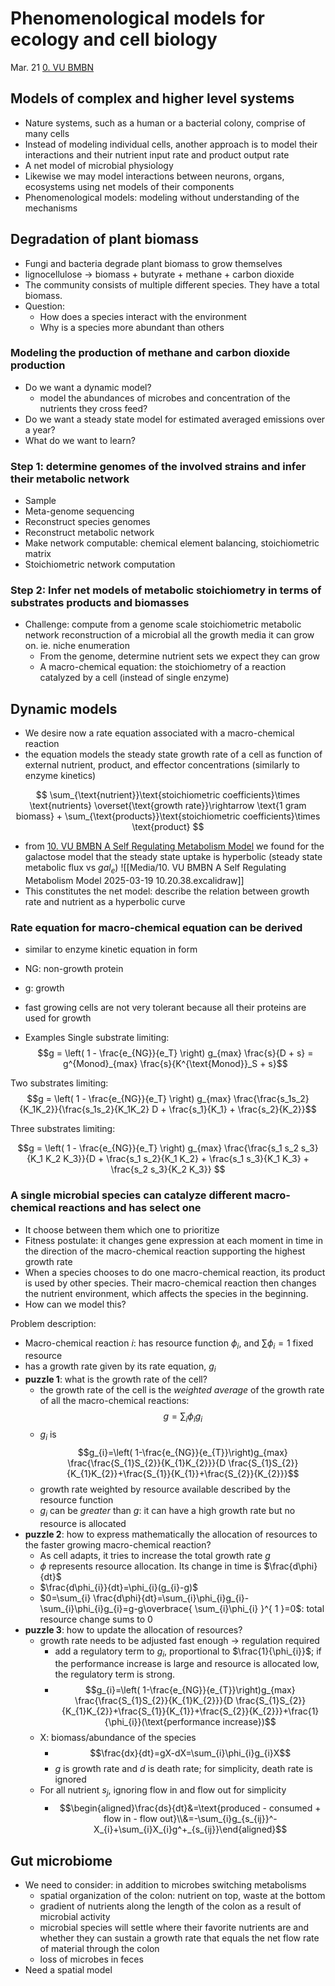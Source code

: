 # Phenomenological models for ecology and cell biology

Mar. 21
[0. VU BMBN](Biology/VU%20Basic%20Models%20of%20Biological%20Networks/0.%20VU%20BMBN.md)

## Models of complex and higher level systems

- Nature systems, such as a human or a bacterial colony, comprise of many cells
- Instead of modeling individual cells, another approach is to model their interactions and their nutrient input rate and product output rate
- A net model of microbial physiology
- Likewise we may model interactions between neurons, organs, ecosystems using net models of their components
- Phenomenological models: modeling without understanding of the mechanisms

## Degradation of plant biomass

- Fungi and bacteria degrade plant biomass to grow themselves
- lignocellulose $\rightarrow$ biomass + butyrate + methane + carbon dioxide
- The community consists of multiple different species. They have a total biomass.
- Question:
	- How does a species interact with the environment
	- Why is a species more abundant than others

### Modeling the production of methane and carbon dioxide production

- Do we want a dynamic model?
	- model the abundances of microbes and concentration of the nutrients they cross feed?
- Do we want a steady state model for estimated averaged emissions over a year?
- What do we want to learn?

### Step 1: determine genomes of the involved strains and infer their metabolic network

- Sample
- Meta-genome sequencing
- Reconstruct species genomes
- Reconstruct metabolic network
- Make network computable: chemical element balancing, stoichiometric matrix
- Stoichiometric network computation

### Step 2: Infer net models of metabolic stoichiometry in terms of substrates products and biomasses

- Challenge: compute from a genome scale stoichiometric metabolic network reconstruction of a microbial all the growth media it can grow on. ie. niche enumeration
	- From the genome, determine nutrient sets we expect they can grow
	- A macro-chemical equation: the stoichiometry of a reaction catalyzed by a cell (instead of single enzyme)

## Dynamic models

- We desire now a rate equation associated with a macro-chemical reaction
- the equation models the steady state growth rate of a cell as function of external nutrient, product, and effector concentrations (similarly to enzyme kinetics)

$$
\sum_{\text{nutrient}}\text{stoichiometric coefficients}\times \text{nutrients} \overset{\text{growth rate}}\rightarrow \text{1 gram biomass} + \sum_{\text{products}}\text{stoichiometric coefficients}\times \text{product}
$$

- from [10. VU BMBN A Self Regulating Metabolism Model](Biology/VU%20Basic%20Models%20of%20Biological%20Networks/10.%20VU%20BMBN%20A%20Self%20Regulating%20Metabolism%20Model.md) we found for the galactose model that the steady state uptake is hyperbolic (steady state metabolic flux vs $gal_e$) ![[Media/10. VU BMBN A Self Regulating Metabolism Model 2025-03-19 10.20.38.excalidraw]]
- This constitutes the net model: describe the relation between growth rate and nutrient as a hyperbolic curve

### Rate equation for macro-chemical equation can be derived

- similar to enzyme kinetic equation in form
- NG: non-growth protein
- g: growth
- fast growing cells are not very tolerant because all their proteins are used for growth

- Examples
Single substrate limiting:
$$g = \left( 1 - \frac{e_{NG}}{e_T} \right) g_{max} \frac{s}{D + s} = g^{Monod}_{max} \frac{s}{K^{\text{Monod}}_S + s}$$

Two substrates limiting:
$$g = \left( 1 - \frac{e_{NG}}{e_T} \right) g_{max} \frac{\frac{s_1s_2}{K_1K_2}}{\frac{s_1s_2}{K_1K_2} D + \frac{s_1}{K_1} + \frac{s_2}{K_2}}$$

Three substrates limiting:

$$g = \left( 1 - \frac{e_{NG}}{e_T} \right) g_{max} \frac{\frac{s_1 s_2 s_3}{K_1 K_2 K_3}}{D + \frac{s_1 s_2}{K_1 K_2} + \frac{s_1 s_3}{K_1 K_3} + \frac{s_2 s_3}{K_2 K_3}} $$

### A single microbial species can catalyze different macro-chemical reactions and has select one

- It choose between them which one to prioritize
- Fitness postulate: it changes gene expression at each moment in time in the direction of the macro-chemical reaction supporting the highest growth rate
- When a species chooses to do one macro-chemical reaction, its product is used by other species. Their macro-chemical reaction then changes the nutrient environment, which affects the species in the beginning.
- How can we model this? 

Problem description:

- Macro-chemical reaction $i$: has resource function $\phi_{i}$, and $\sum \phi_{i}=1$ fixed resource
- has a growth rate given by its rate equation, $g_{i}$
- **puzzle 1**: what is the growth rate of the cell?
	- the growth rate of the cell is the _weighted average_ of the growth rate of all the macro-chemical reactions: $$g=\sum_{i}\phi_{i}g_{i}$$
	- $g_{i}$ is  $$g_{i}=\left( 1-\frac{e_{NG}}{e_{T}}\right)g_{max} \frac{\frac{S_{1}S_{2}}{K_{1}K_{2}}}{D \frac{S_{1}S_{2}}{K_{1}K_{2}}+\frac{S_{1}}{K_{1}}+\frac{S_{2}}{K_{2}}}$$
	- growth rate weighted by resource available described by the resource function
	- $g_{i}$ can be _greater_ than $g$: it can have a high growth rate but no resource is allocated
- **puzzle 2**: how to express mathematically the allocation of resources to the faster growing macro-chemical reaction?
	- As cell adapts, it tries to increase the total growth rate $g$
	- $\phi$ represents resource allocation. Its change in time is $\frac{d\phi}{dt}$
	- $\frac{d\phi_{i}}{dt}=\phi_{i}(g_{i}-g)$
	- $0=\sum_{i} \frac{d\phi}{dt}=\sum_{i}\phi_{i}g_{i}-\sum_{i}\phi_{i}g_{i}=g-g\overbrace{ \sum_{i}\phi_{i} }^{ 1 }=0$: total resource change sums to 0
- **puzzle 3**: how to update the allocation of resources?
	- growth rate needs to be adjusted fast enough -> regulation required
		- add a regulatory term to $g_{i}$, proportional to $\frac{1}{\phi_{i}}$; if the performance increase is large and resource is allocated low, the regulatory term is strong.
		- $$g_{i}=\left( 1-\frac{e_{NG}}{e_{T}}\right)g_{max} \frac{\frac{S_{1}S_{2}}{K_{1}K_{2}}}{D \frac{S_{1}S_{2}}{K_{1}K_{2}}+\frac{S_{1}}{K_{1}}+\frac{S_{2}}{K_{2}}}+\frac{1}{\phi_{i}}(\text{performance increase})$$
	- X: biomass/abundance of the species
		- $$\frac{dx}{dt}=gX-dX=\sum_{i}\phi_{i}g_{i}X$$
		- $g$ is growth rate and $d$ is death rate; for simplicity, death rate is ignored
	- For all nutrient $s_{j}$, ignoring flow in and flow out for simplicity
		- $$\begin{aligned}\frac{ds}{dt}&=\text{produced - consumed + flow in - flow out}\\&=-\sum_{i}g_{s_{ij}}^-X_{i}+\sum_{i}X_{i}g^+_{s_{ij}}\end{aligned}$$

## Gut microbiome

- We need to consider: in addition to microbes switching metabolisms
	- spatial organization of the colon: nutrient on top, waste at the bottom
	- gradient of nutrients along the length of the colon as a result of microbial activity
	- microbial species will settle where their favorite nutrients are and whether they can sustain a growth rate that equals the net flow rate of material through the colon
	- loss of microbes in feces
- Need a spatial model